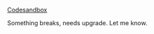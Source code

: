[Codesandbox](https://codesandbox.io/p/github/zummon/invoice-business-svelte)

Something breaks, needs upgrade. Let me know.